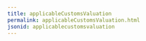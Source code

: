 ```yaml
---
title: applicableCustomsValuation
permalink: applicableCustomsValuation.html
jsonid: applicablecustomsvaluation
---
```

